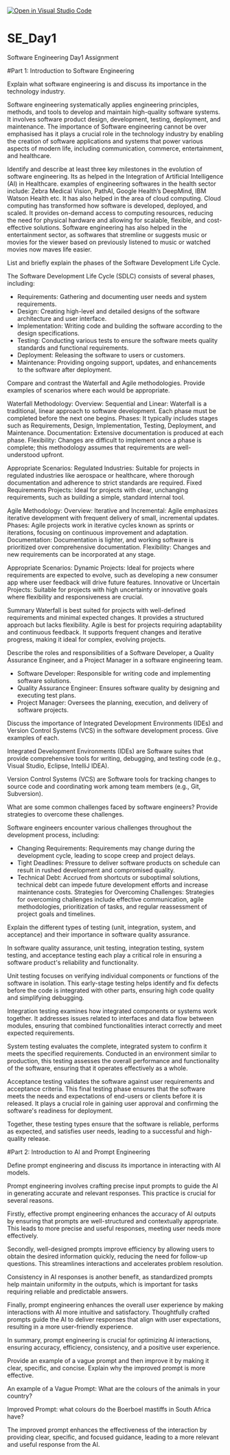 [![Open in Visual Studio Code](https://classroom.github.com/assets/open-in-vscode-2e0aaae1b6195c2367325f4f02e2d04e9abb55f0b24a779b69b11b9e10269abc.svg)](https://classroom.github.com/online_ide?assignment_repo_id=15571770&assignment_repo_type=AssignmentRepo)
# SE_Day1
Software Engineering Day1 Assignment

#Part 1: Introduction to Software Engineering

Explain what software engineering is and discuss its importance in the technology industry.

Software engineering systematically applies engineering principles, methods, and tools to develop and maintain high-quality software systems. It involves software product design, development, testing, deployment, and maintenance.
The importance of Software engineering cannot be over emphasised has it plays a crucial role in the technology industry by enabling the creation of software applications and systems that power various aspects of modern life, including communication, commerce, entertainment, and healthcare.



Identify and describe at least three key milestones in the evolution of software engineering.
Its as helped in the Integration of Artificial Intelligence (AI) in Healthcare. examples of engineering softwares in the health sector include: Zebra Medical Vision, PathAI, Google Health’s DeepMind, IBM Watson Health etc. 
It has also helped in the area of cloud computing. Cloud computing has transformed how software is developed, deployed, and scaled. It provides on-demand access to computing resources, reducing the need for physical hardware and allowing for scalable, flexible, and cost-effective solutions.
Software engineering has also helped in the entertainment sector, as softwares that stremline or suggests music or movies for the viewer based on previously listened to music or watched movies now maves life easier.

List and briefly explain the phases of the Software Development Life Cycle.

The Software Development Life Cycle (SDLC) consists of several phases, including:
  - Requirements: Gathering and documenting user needs and system requirements.
  - Design: Creating high-level and detailed designs of the software architecture and user interface.
  - Implementation: Writing code and building the software according to the design specifications.
  - Testing: Conducting various tests to ensure the software meets quality standards and functional requirements.
  - Deployment: Releasing the software to users or customers.
  - Maintenance: Providing ongoing support, updates, and enhancements to the software after deployment.



Compare and contrast the Waterfall and Agile methodologies. Provide examples of scenarios where each would be appropriate.

Waterfall Methodology:
Overview:
Sequential and Linear: Waterfall is a traditional, linear approach to software development. Each phase must be completed before the next one begins.
Phases: It typically includes stages such as Requirements, Design, Implementation, Testing, Deployment, and Maintenance.
Documentation: Extensive documentation is produced at each phase.
Flexibility: Changes are difficult to implement once a phase is complete; this methodology assumes that requirements are well-understood upfront.

Appropriate Scenarios:
Regulated Industries: Suitable for projects in regulated industries like aerospace or healthcare, where thorough documentation and adherence to strict standards are required.
Fixed Requirements Projects: Ideal for projects with clear, unchanging requirements, such as building a simple, standard internal tool.

Agile Methodology:
Overview:
Iterative and Incremental: Agile emphasizes iterative development with frequent delivery of small, incremental updates.
Phases: Agile projects work in iterative cycles known as sprints or iterations, focusing on continuous improvement and adaptation.
Documentation: Documentation is lighter, and working software is prioritized over comprehensive documentation.
Flexibility: Changes and new requirements can be incorporated at any stage.

Appropriate Scenarios:
Dynamic Projects: Ideal for projects where requirements are expected to evolve, such as developing a new consumer app where user feedback will drive future features.
Innovative or Uncertain Projects: Suitable for projects with high uncertainty or innovative goals where flexibility and responsiveness are crucial.

Summary
Waterfall is best suited for projects with well-defined requirements and minimal expected changes. It provides a structured approach but lacks flexibility.
Agile is best for projects requiring adaptability and continuous feedback. It supports frequent changes and iterative progress, making it ideal for complex, evolving projects.


Describe the roles and responsibilities of a Software Developer, a Quality Assurance Engineer, and a Project Manager in a software engineering team.

  - Software Developer: Responsible for writing code and implementing software solutions.
  - Quality Assurance Engineer: Ensures software quality by designing and executing test plans.
  - Project Manager: Oversees the planning, execution, and delivery of software projects.

Discuss the importance of Integrated Development Environments (IDEs) and Version Control Systems (VCS) in the software development process. Give examples of each.

Integrated Development Environments (IDEs) are Software suites that provide comprehensive tools for writing, debugging, and testing code (e.g., Visual Studio, Eclipse, IntelliJ IDEA).

Version Control Systems (VCS) are Software tools for tracking changes to source code and coordinating work among team members (e.g., Git, Subversion).


What are some common challenges faced by software engineers? Provide strategies to overcome these challenges.

Software engineers encounter various challenges throughout the development process, including:
  - Changing Requirements: Requirements may change during the development cycle, leading to scope creep and project delays.
  - Tight Deadlines: Pressure to deliver software products on schedule can result in rushed development and compromised quality.
  - Technical Debt: Accrued from shortcuts or suboptimal solutions, technical debt can impede future development efforts and increase maintenance costs.
Strategies for Overcoming Challenges: Strategies for overcoming challenges include effective communication, agile methodologies, prioritization of tasks, and regular reassessment of project goals and timelines.

Explain the different types of testing (unit, integration, system, and acceptance) and their importance in software quality assurance.

In software quality assurance, unit testing, integration testing, system testing, and acceptance testing each play a critical role in ensuring a software product's reliability and functionality.

Unit testing focuses on verifying individual components or functions of the software in isolation. This early-stage testing helps identify and fix defects before the code is integrated with other parts, ensuring high code quality and simplifying debugging.

Integration testing examines how integrated components or systems work together. It addresses issues related to interfaces and data flow between modules, ensuring that combined functionalities interact correctly and meet expected requirements.

System testing evaluates the complete, integrated system to confirm it meets the specified requirements. Conducted in an environment similar to production, this testing assesses the overall performance and functionality of the software, ensuring that it operates effectively as a whole.

Acceptance testing validates the software against user requirements and acceptance criteria. This final testing phase ensures that the software meets the needs and expectations of end-users or clients before it is released. It plays a crucial role in gaining user approval and confirming the software's readiness for deployment.

Together, these testing types ensure that the software is reliable, performs as expected, and satisfies user needs, leading to a successful and high-quality release.




#Part 2: Introduction to AI and Prompt Engineering


Define prompt engineering and discuss its importance in interacting with AI models.

 Prompt engineering involves crafting precise input prompts to guide the AI in generating accurate and relevant responses. This practice is crucial for several reasons.

Firstly, effective prompt engineering enhances the accuracy of AI outputs by ensuring that prompts are well-structured and contextually appropriate. This leads to more precise and useful responses, meeting user needs more effectively.

Secondly, well-designed prompts improve efficiency by allowing users to obtain the desired information quickly, reducing the need for follow-up questions. This streamlines interactions and accelerates problem resolution.

Consistency in AI responses is another benefit, as standardized prompts help maintain uniformity in the outputs, which is important for tasks requiring reliable and predictable answers.

Finally, prompt engineering enhances the overall user experience by making interactions with AI more intuitive and satisfactory. Thoughtfully crafted prompts guide the AI to deliver responses that align with user expectations, resulting in a more user-friendly experience.

In summary, prompt engineering is crucial for optimizing AI interactions, ensuring accuracy, efficiency, consistency, and a positive user experience.




Provide an example of a vague prompt and then improve it by making it clear, specific, and concise. Explain why the improved prompt is more effective.

An example of a Vague Prompt: What are the colours of the animals in your country?

Improved Prompt: what colours do the Boerboel mastiffs in South Africa have?

The improved prompt enhances the effectiveness of the interaction by providing clear, specific, and focused guidance, leading to a more relevant and useful response from the AI.



